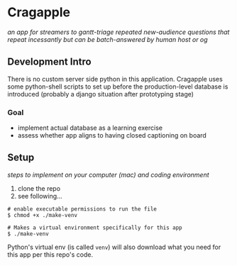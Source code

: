 
# Cragapple
_an app for streamers to gantt-triage repeated new-audience questions that repeat incessantly but can be batch-answered by human host or og_

##



## Development Intro
There is no custom server side python in this application.  Cragapple uses some python-shell scripts to set up before the production-level database is introduced (probably a django situation after prototyping stage)

### Goal
- implement actual database as a learning exercise
- assess whether app aligns to having closed captioning on board


## Setup

_steps to implement on your computer (mac) and coding environment_

1. clone the repo
2. see following...

```
# enable executable permissions to run the file
$ chmod +x ./make-venv
```


```
# Makes a virtual environment specifically for this app
$ ./make-venv
```

Python's virtual env (is called `venv`) will also download what you need for this app per this repo's code.


